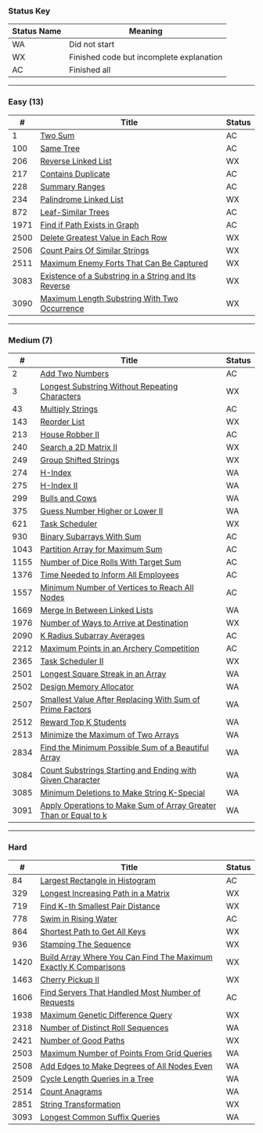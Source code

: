 ### Status Key
| Status Name | Meaning |
| - | - |
| WA | Did not start |
| WX | Finished code but incomplete explanation |
| AC | Finished all |

---

### Easy (13)
| # | Title | Status |
| - | - | - |
| 1 | [Two Sum](Easy/P1/) | AC |
| 100 | [Same Tree](Easy/P100/) | AC |
| 206 | [Reverse Linked List](Easy/P206/) | WX |
| 217 | [Contains Duplicate](Easy/P217/) | AC |
| 228 | [Summary Ranges](Easy/P228/) | AC |
| 234 | [Palindrome Linked List](Easy/P234/) | WX |
| 872 | [Leaf-Similar Trees](Easy/P872/) | AC |
| 1971 | [Find if Path Exists in Graph](Easy/P1971/) | AC |
| 2500 | [Delete Greatest Value in Each Row](Easy/P2500/) | WX |
| 2506 | [Count Pairs Of Similar Strings](Easy/P2506/) | WX |
| 2511 | [Maximum Enemy Forts That Can Be Captured](Easy/P2511/) | WX |
| 3083 | [Existence of a Substring in a String and Its Reverse](Easy/P3083/) | WX |
| 3090 | [Maximum Length Substring With Two Occurrence](Easy/P3090/) | WX |

---

### Medium (7)
| # | Title | Status |
| - | - | - |
| 2 | [Add Two Numbers](Medium/P2/) | AC |
| 3 | [Longest Substring Without Repeating Characters](Medium/P3/) | WX |
| 43 | [Multiply Strings](Medium/P43/) | AC |
| 143 | [Reorder List](Medium/P143/) | WX |
| 213 | [House Robber II](Medium/P213/) | AC |
| 240 | [Search a 2D Matrix II](Medium/P240/) | WX |
| 249 | [Group Shifted Strings](Medium/P249) | WX |
| 274 | [H-Index](Medium/P274) | WA |
| 275 | [H-Index II](Medium/P275) | WA |
| 299 | [Bulls and Cows](Medium/P299) | WA |
| 375 | [Guess Number Higher or Lower II](Medium/P375) | WA |
| 621 | [Task Scheduler](Medium/P621) | WX |
| 930 | [Binary Subarrays With Sum](Medium/P930) | AC |
| 1043 | [Partition Array for Maximum Sum](Medium/P1043/) | AC |
| 1155 | [Number of Dice Rolls With Target Sum](Medium/P1155/) | AC |
| 1376 | [Time Needed to Inform All Employees](Medium/P1376) | AC |
| 1557 | [Minimum Number of Vertices to Reach All Nodes](Medium/P1557/) | AC |
| 1669 | [Merge In Between Linked Lists](Medium/P1669) | WA |
| 1976 | [Number of Ways to Arrive at Destination](Medium/P1976) | WX |
| 2090 | [K Radius Subarray Averages](Medium/P2090) | AC |
| 2212 | [Maximum Points in an Archery Competition](Medium/P2212/) | AC |
| 2365 | [Task Scheduler II](Medium/P2365) | WX |
| 2501 | [Longest Square Streak in an Array](Medium/P2501) | WA |
| 2502 | [Design Memory Allocator](Medium/P2502) | WA |
| 2507 | [Smallest Value After Replacing With Sum of Prime Factors](Medium/P2507) | WA |
| 2512 | [Reward Top K Students](Medium/P2512) | WA |
| 2513 | [Minimize the Maximum of Two Arrays](Medium/P2513) | WA |
| 2834 | [Find the Minimum Possible Sum of a Beautiful Array](Medium/P2834) | WA |
| 3084 | [Count Substrings Starting and Ending with Given Character](Medium/P3084) | WA |
| 3085 | [Minimum Deletions to Make String K-Special](Medium/P3085) | WA |
| 3091 | [Apply Operations to Make Sum of Array Greater Than or Equal to k](Medium/P3091) | WA |

---

### Hard 
| # | Title | Status |
| - | - | - |
| 84 | [Largest Rectangle in Histogram](Hard/P84) | AC |
| 329 | [Longest Increasing Path in a Matrix](Hard/P329) | WX |
| 719 | [Find K-th Smallest Pair Distance](Hard/P719) | WX |
| 778 | [Swim in Rising Water](Hard/P778) | AC |
| 864 | [Shortest Path to Get All Keys](Hard/P864) | WX |
| 936 | [Stamping The Sequence](Hard/P936) | WX |
| 1420 | [Build Array Where You Can Find The Maximum Exactly K Comparisons](Hard/P1420/) | WX |
| 1463 | [Cherry Pickup II](Hard/P1463) | WX |
| 1606 | [Find Servers That Handled Most Number of Requests](Hard/P1606/) | AC |
| 1938 | [Maximum Genetic Difference Query](Hard/P1938) | WX |
| 2318 | [Number of Distinct Roll Sequences](Hard/P2318) | WA |
| 2421 | [Number of Good Paths](Hard/P2421) | WX |
| 2503 | [Maximum Number of Points From Grid Queries](Hard/P2503) | WA |
| 2508 | [Add Edges to Make Degrees of All Nodes Even](Hard/P2508) | WA |
| 2509 | [Cycle Length Queries in a Tree](Hard/P2509) | WA |
| 2514 | [Count Anagrams](Hard/P2514) | WA |
| 2851 | [String Transformation](Hard/P2851) | WX |
| 3093 | [Longest Common Suffix Queries](Hard/P3093) | WA |
